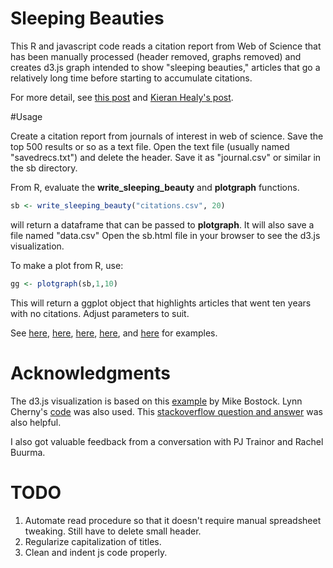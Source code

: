 # Sleeping Beauties

This R and javascript code reads a citation report from Web of Science that has been manually processed (header removed, graphs removed) and creates d3.js graph intended to show "sleeping beauties," articles that go a relatively long time before starting to accumulate citations.

For more detail, see [this post](http://jgoodwin.net/blog/sleeping-beauties) and [Kieran Healy's post](https://kieranhealy.org/blog/archives/2015/06/27/sleeping-beauties-in-philosophy/).

#Usage

Create a citation report from journals of interest in web of science. Save the top 500 results or so as a text file. Open the text file (usually named "savedrecs.txt") and delete the header. Save it as "journal.csv" or similar in the sb directory.

From R, evaluate the **write_sleeping_beauty** and **plotgraph** functions.
```R
sb <- write_sleeping_beauty("citations.csv", 20)
```
will return a dataframe that can be passed to **plotgraph**. It will also save a file named "data.csv" Open the sb.html file in your browser to see the d3.js visualization.

To make a plot from R, use:
```R
gg <- plotgraph(sb,1,10)
```
This will return a ggplot object that highlights articles that went ten years with no citations. Adjust parameters to suit.

See [here](http://jgoodwin.net/sb), [here](http://jgoodwin.net/sb/hist.html),
[here](http://jgoodwin.net/sb/folk.html), [here](http://jgoodwin.net/sb/signs.html), and [here](http://jgoodwin.net/sb/rhet.html) for examples.


# Acknowledgments

The d3.js visualization is based on this [example](http://bl.ocks.org/mbostock/8033015) by Mike Bostock. Lynn Cherny's [code](http://arnicas.github.io/interactive-vis-course/Week7/multiple_lines_voronoi.html) was also used. This [stackoverflow question and answer](http://stackoverflow.com/questions/31507611/d3-multi-line-voronoi-trouble-with-showing-data-on-mouseover) was also helpful.

I also got valuable feedback from a conversation with PJ Trainor and Rachel Buurma. 

# TODO

1. Automate read procedure so that it doesn't require manual spreadsheet tweaking. Still have to delete small header.
2. Regularize capitalization of titles. 
3. Clean and indent js code properly.


